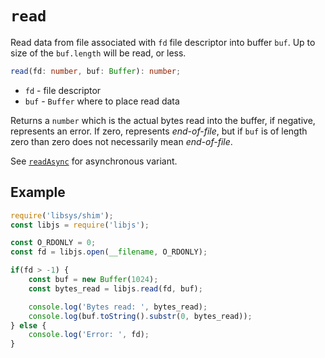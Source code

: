 # `read`

Read data from file associated with `fd` file descriptor into buffer `buf`.
Up to size of the `buf.length` will be read, or less.

```ts
read(fd: number, buf: Buffer): number;
```

  - `fd` - file descriptor
  - `buf` - `Buffer` where to place read data

Returns a `number` which is the actual bytes read into the buffer, if negative,
represents an error. If zero, represents *end-of-file*, but if `buf` is of length
zero than zero does not necessarily mean *end-of-file*.

See [`readAsync`](./readAsync.md) for asynchronous variant.

## Example

```ts
require('libsys/shim');
const libjs = require('libjs');

const O_RDONLY = 0;
const fd = libjs.open(__filename, O_RDONLY);

if(fd > -1) {
    const buf = new Buffer(1024);
    const bytes_read = libjs.read(fd, buf);

    console.log('Bytes read: ', bytes_read);
    console.log(buf.toString().substr(0, bytes_read));
} else {
    console.log('Error: ', fd);
}
```
